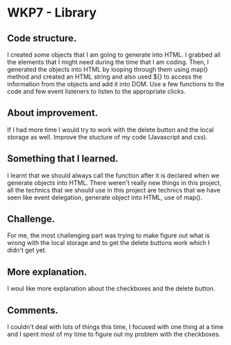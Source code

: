 # WKP7 - Library

## Code structure.

I created some objects that I am going to generate into HTML. I grabbed all the elements that I might need during the time that I am coding. Then, I generated the objects into HTML by looping through them using map() method and created an HTML string and also used ${} to access the information from the objects and add it into DOM. Use a few functions to the code and few event listeners to listen to the appropriate clicks.

## About improvement.

If I had more time I would try to work with the delete button and the local storage as well. Improve the stucture of my code (Javascript and css).

## Something that I learned.

I learnt that we should always call the function after it is declared when we generate objects into HTML. There weren't really new things in this project, all the technics that we should use in this project are technics that we have seen like event delegation, generate object into HTML, use of map().

## Challenge.

For me, the most challenging part was trying to make figure out what is wrong with the local storage and to get the delete buttons work which I didn't get yet.

## More explanation.

I woul like more explanation about the checkboxes and the delete button.

## Comments.

I couldn't deal with lots of things this time, I focused with one thing at a time and I spent most of my time to figure out my problem with the checkboxes.

